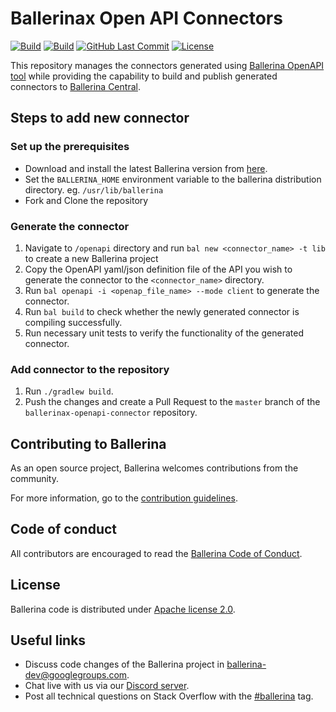 # Ballerinax Open API Connectors
[![Build](https://github.com/ballerina-platform/ballerinax-openapi-connectors/actions/workflows/daily-build.yml/badge.svg)](https://github.com/ballerina-platform/ballerinax-openapi-connectors/actions/workflows/daily-build.yml)
[![Build](https://github.com/ballerina-platform/ballerinax-openapi-connectors/workflows/CI/badge.svg)](https://github.com/ballerina-platform/ballerinax-openapi-connectors/actions?query=workflow%3ACI)
[![GitHub Last Commit](https://img.shields.io/github/last-commit/ballerina-platform/ballerinax-openapi-connectors.svg)](https://github.com/ballerina-platformballerinax-openapi-connectors/commits/master)
[![License](https://img.shields.io/badge/License-Apache%202.0-blue.svg)](https://opensource.org/licenses/Apache-2.0)

This repository manages the connectors generated using [Ballerina OpenAPI tool](https://github.com/ballerina-platform/ballerina-openapi) while providing the capability to build and publish generated connectors to [Ballerina Central](https://central.ballerina.io/). 

## Steps to add new connector 

### Set up the prerequisites
    
* Download and install the latest Ballerina version from [here](https://ballerina.io/downloads/). 
* Set the `BALLERINA_HOME` environment variable to the ballerina distribution directory. eg. `/usr/lib/ballerina`
* Fork and Clone the repository

### Generate the connector

1. Navigate to `/openapi` directory and run `bal new <connector_name> -t lib` to create a new Ballerina project
2. Copy the OpenAPI yaml/json definition file of the API you wish to generate the connector to the `<connector_name>` directory.
3. Run `bal openapi -i <openap_file_name> --mode client` to generate the connector. 
4. Run `bal build` to check whether the newly generated connector is compiling successfully. 
5. Run necessary unit tests to verify the functionality of the generated connector.

### Add connector to the repository 

1. Run `./gradlew build`. 
2. Push the changes and create a Pull Request to the `master` branch of the `ballerinax-openapi-connector` repository.

## Contributing to Ballerina
 
As an open source project, Ballerina welcomes contributions from the community.
 
For more information, go to the [contribution guidelines](https://github.com/ballerina-platform/ballerina-lang/blob/master/CONTRIBUTING.md).
 
## Code of conduct
 
All contributors are encouraged to read the [Ballerina Code of Conduct](https://ballerina.io/code-of-conduct).

## License

Ballerina code is distributed under [Apache license 2.0](https://github.com/ballerina-platform/ballerina-lang/blob/master/LICENSE).

## Useful links
 
* Discuss code changes of the Ballerina project in [ballerina-dev@googlegroups.com](mailto:ballerina-dev@googlegroups.com).
* Chat live with us via our [Discord server](https://discord.gg/ballerinalang).
* Post all technical questions on Stack Overflow with the [#ballerina](https://stackoverflow.com/questions/tagged/ballerina) tag.

